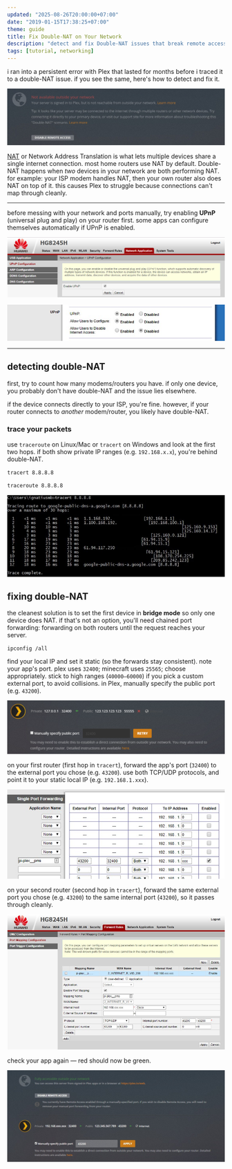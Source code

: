 ```yaml
---
updated: "2025-08-26T20:00:00+07:00"
date: "2019-01-15T17:38:25+07:00"
theme: guide
title: Fix Double-NAT on Your Network
description: "detect and fix Double-NAT issues that break remote access in apps like Plex, using traceroute, bridge mode, and port forwarding."
tags: [tutorial, networking]
---
```


i ran into a persistent error with Plex that lasted for months before i traced it to a double-NAT issue. if you see the same, here's how to detect and fix it.

![not available outside your network](./thumbnail.jpg)

[NAT](https://en.wikipedia.org/wiki/Network_address_translation) or Network Address Translation is what lets multiple devices share a single internet connection. most home routers use NAT by default. Double-NAT happens when *two* devices in your network are both performing NAT. for example: your ISP modem handles NAT, then your own router also does NAT on top of it. this causes Plex to struggle because connections can't map through cleanly.

---

before messing with your network and ports manually, try enabling **UPnP** (universal plug and play) on your router first. some apps can configure themselves automatically if UPnP is enabled.

![Huawei UPnP](./huawei-upnp.png "Huawei UPnP")

![Cisco UPnP](./cisco-upnp.jpg "Cisco UPnP")

---

## detecting double-NAT

first, try to count how many modems/routers you have. if only one device, you probably don't have double-NAT and the issue lies elsewhere.

if the device connects directly to your ISP, you're fine. however, if your router connects to *another* modem/router, you likely have double-NAT.

### trace your packets

use `traceroute` on Linux/Mac or `tracert` on Windows and look at the first two hops. if both show private IP ranges (e.g. `192.168.x.x`), you're behind double-NAT.

```shell file:Windows
tracert 8.8.8.8
```

```bash file:Linux
traceroute 8.8.8.8
```

![Tracert](./tracert.jpg)

## fixing double-NAT

the cleanest solution is to set the first device in **bridge mode** so only one device does NAT. if that's not an option, you'll need chained port forwarding: forwarding on both routers until the request reaches your server.

```shell file:Windows
ipconfig /all
```

find your local IP and set it static (so the forwards stay consistent). note your app's port. plex uses `32400`; minecraft uses `25565`; choose appropriately. stick to high ranges (`40000–60000`) if you pick a custom external port, to avoid collisions. in Plex, manually specify the public port (e.g. `43200`).

![Plex Retry](./plex-retry.png)

on your first router (first hop in `tracert`), forward the app's port (`32400`) to the external port you chose (e.g. `43200`). use both TCP/UDP protocols, and point it to your static local IP (e.g. `192.168.1.xxx`).

![Cisco Port Forward](./cisco-port-forward.jpg)

on your second router (second hop in `tracert`), forward the same external port you chose (e.g. `43200`) to the same internal port (`43200`), so it passes through cleanly.

![Huawei Port Forward](./huawei-port-forward.jpg)

check your app again — red should now be green.

![Fully Accessible](./fully-accessible.jpg)
